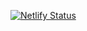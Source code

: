 [![Netlify Status](https://api.netlify.com/api/v1/badges/3d6180ca-d1d7-47c8-b753-d9e125cdcac3/deploy-status)](https://app.netlify.com/sites/naddison/deploys)
